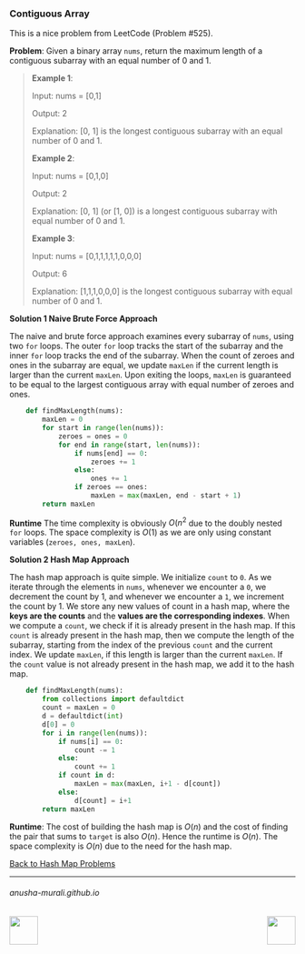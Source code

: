 ### Contiguous Array

This is a nice problem from LeetCode (Problem #525). 

**Problem**: Given a binary array `nums`, return the maximum length of a contiguous subarray with an equal 
number of 0 and 1.

> **Example 1**:
> 
> Input: nums = [0,1]
>
> Output: 2
>
> Explanation: [0, 1] is the longest contiguous subarray with an equal number of 0 and 1.
>
> **Example 2**:
> 
> Input: nums = [0,1,0]
>
> Output: 2
>
> Explanation: [0, 1] (or [1, 0]) is a longest contiguous subarray with equal number of 0 and 1.
>
> **Example 3**:
>
> Input: nums = [0,1,1,1,1,1,0,0,0]
>
> Output: 6
>
> Explanation: [1,1,1,0,0,0] is the longest contiguous subarray with equal number of 0 and 1.

**Solution 1 Naive Brute Force Approach**

The naive and brute force approach examines every subarray of `nums`, using two `for` loops. The outer `for` loop tracks the start of the subarray and the inner `for` loop tracks the end of the subarray. When the count of zeroes and ones in the subarray are equal, we update `maxLen` if the current length is larger than the current `maxLen`. Upon exiting the loops, `maxLen` is guaranteed to be equal to the largest contiguous array with equal number of zeroes and ones.

```python
    def findMaxLength(nums):
        maxLen = 0
        for start in range(len(nums)):
            zeroes = ones = 0
            for end in range(start, len(nums)):
                if nums[end] == 0:
                    zeroes += 1
                else:
                    ones += 1
                if zeroes == ones:
                    maxLen = max(maxLen, end - start + 1)
        return maxLen
```

**Runtime** The time complexity is obviously $O(n^2$ due to the doubly nested `for` loops. The space complexity is $O(1)$ as we are only using constant variables (`zeroes, ones, maxLen`).

**Solution 2 Hash Map Approach**

The hash map approach is quite simple. We initialize `count` to `0`.  As we iterate through the elements in `nums`, whenever we encounter a `0`, we decrement the count by 1, and whenever we encounter a `1`, we increment the count by 1. We store any new values of count in a hash map, where the **keys are the counts** and the **values are the corresponding indexes**. When we compute a `count`, we check if it is already present in the hash map. If this `count` is already present in the hash map, then we compute the length of the subarray, starting from the index of the previous `count` and the current index. We update `maxLen`, if this length is larger than the current `maxLen`.
If the `count` value is not already present in the hash map, we add it to the hash map.

```python
    def findMaxLength(nums):
        from collections import defaultdict
        count = maxLen = 0
        d = defaultdict(int)
        d[0] = 0
        for i in range(len(nums)):
            if nums[i] == 0:
                count -= 1
            else:
                count += 1
            if count in d:
                maxLen = max(maxLen, i+1 - d[count])
            else:
                d[count] = i+1
        return maxLen
```


**Runtime**: The cost of building the hash map is $O(n)$ and the cost of finding the pair that sums to `target` is also $O(n)$. Hence the runtime is $O(n)$. The space complexity is $O(n)$ due to the need for the hash map.

[Back to Hash Map Problems](./problems.md)

* * *
###### anusha-murali.github.io

<img src="https://github.com/anusha-murali/anusha-murali.github.io/assets/111596338/639243aa-2857-4595-a65a-7852762bb002" width="50" height="50" align="left">

[<img src="https://github.com/user-attachments/assets/989cfb30-4fb8-40f8-a812-8a054869aa32" width="50" height="50" align="right">](../index.md)
